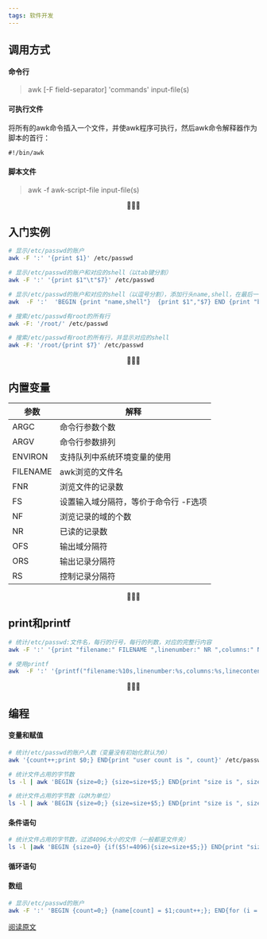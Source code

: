 ```yaml
---
tags: 软件开发
---
```




## 调用方式

#### 命令行

> awk [-F  field-separator]  'commands'  input-file(s)

#### 可执行文件

将所有的awk命令插入一个文件，并使awk程序可执行，然后awk命令解释器作为脚本的首行：

```
#!/bin/awk
```

#### 脚本文件

> awk -f awk-script-file input-file(s)

<center>🍉🍉🍉</center>

## 入门实例

```bash
# 显示/etc/passwd的账户
awk -F ':' '{print $1}' /etc/passwd

# 显示/etc/passwd的账户和对应的shell（以tab键分割）
awk -F ':' '{print $1"\t"$7}' /etc/passwd

# 显示/etc/passwd的账户和对应的shell（以逗号分割），添加行头name,shell，在最后一行添加"blue,/bin/nosh"
awk  -F ':'  'BEGIN {print "name,shell"}  {print $1","$7} END {print "blue,/bin/nosh"}' /etc/passwd

# 搜索/etc/passwd有root的所有行
awk -F: '/root/' /etc/passwd

# 搜索/etc/passwd有root的所有行，并显示对应的shell
awk -F: '/root/{print $7}' /etc/passwd
```

<center>🍉🍉🍉</center>

##  内置变量

| 参数 | 解释 |
| ---- | ---- |
| ARGC    |           命令行参数个数 |
| ARGV         |      命令行参数排列 |
| ENVIRON       |     支持队列中系统环境变量的使用 |
| FILENAME      |     awk浏览的文件名 |
| FNR        |        浏览文件的记录数 |
| FS           |      设置输入域分隔符，等价于命令行 -F选项 |
| NF         |        浏览记录的域的个数 |
| NR         |        已读的记录数 |
| OFS       |         输出域分隔符 |
| ORS       |         输出记录分隔符 |
| RS           |      控制记录分隔符 |

<center>🍉🍉🍉</center>

## print和printf

```bash
# 统计/etc/passwd:文件名，每行的行号，每行的列数，对应的完整行内容
awk -F ':' '{print "filename:" FILENAME ",linenumber:" NR ",columns:" NF ",linecontent:"$0}' /etc/passwd

# 使用printf
awk  -F ':' '{printf("filename:%10s,linenumber:%s,columns:%s,linecontent:%s\n", FILENAME, NR, NF, $0)}' /etc/passwd
```

<center>🍉🍉🍉</center>

## 编程

#### 变量和赋值

```bash
# 统计/etc/passwd的账户人数（变量没有初始化默认为0）
awk '{count++;print $0;} END{print "user count is ", count}' /etc/passwd

# 统计文件占用的字节数
ls -l | awk 'BEGIN {size=0;} {size=size+$5;} END{print "size is ", size}'

# 统计文件占用的字节数（以M为单位）
ls -l | awk 'BEGIN {size=0;} {size=size+$5;} END{print "size is ", size/1024/1024,"M"}'
```



#### 条件语句

```bash
# 统计文件占用的字节数，过滤4096大小的文件（一般都是文件夹）
ls -l |awk 'BEGIN {size=0} {if($5!=4096){size=size+$5;}} END{print "size is ", size/1024/1024,"M"}' 
```



#### 循环语句

#### 数组

```bash
# 显示/etc/passwd的账户
awk -F ':' 'BEGIN {count=0;} {name[count] = $1;count++;}; END{for (i = 0; i < NR; i++) print i, name[i]}' /etc/passwd
```



[阅读原文](https://www.cnblogs.com/ggjucheng/archive/2013/01/13/2858470.html)